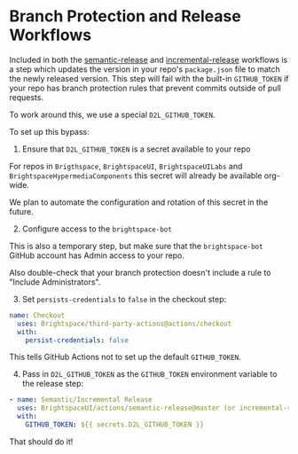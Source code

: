 # Branch Protection and Release Workflows

Included in both the [semantic-release](../semantic-release/) and [incremental-release](../incremental-release) workflows is a step which updates the version in your repo's `package.json` file to match the newly released version. This step will fail with the built-in `GITHUB_TOKEN` if your repo has branch protection rules that prevent commits outside of pull requests.

To work around this, we use a special `D2L_GITHUB_TOKEN`.

To set up this bypass:

1) Ensure that `D2L_GITHUB_TOKEN` is a secret available to your repo

For repos in `Brigthspace`, `BrightspaceUI`, `BrightspaceUILabs` and `BrightspaceHypermediaComponents` this secret will already be available org-wide.

We plan to automate the configuration and rotation of this secret in the future.

2) Configure access to the `brightspace-bot`

This is also a temporary step, but make sure that the `brightspace-bot` GitHub account has Admin access to your repo.

Also double-check that your branch protection doesn't include a rule to "Include Administrators".

3) Set `persists-credentials` to `false` in the checkout step:

```yml
name: Checkout
  uses: Brightspace/third-party-actions@actions/checkout
  with:
    persist-credentials: false
```

This tells GitHub Actions not to set up the default `GITHUB_TOKEN`.

4) Pass in `D2L_GITHUB_TOKEN` as the `GITHUB_TOKEN` environment variable to the release step:

```yml
- name: Semantic/Incremental Release
  uses: BrightspaceUI/actions/semantic-release@master (or incremental-release)
  with:
    GITHUB_TOKEN: ${{ secrets.D2L_GITHUB_TOKEN }}
```

That should do it!
